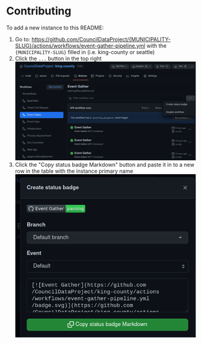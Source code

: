 # Contributing

To add a new instance to this README:

1. Go to: https://github.com/CouncilDataProject/{MUNICIPALITY-SLUG}/actions/workflows/event-gather-pipeline.yml with the `{MUNICIPALITY-SLUG}` filled in (i.e. king-county or seattle)
2. Click the `...` button in the top right
   ![GitHub Action page for a CDP instance looking at the "Event Gather" workflow history](./static/workflow-logs.png)
3. Click the "Copy status badge Markdown" button and paste it in to a new row in the table with the instance primary name
   ![GitHub Action workflow copy Markdown badge modal](./static/badge-modal.png)
